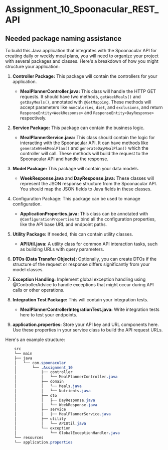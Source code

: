 # Assignment_10_Spoonacular_REST_API

## Needed package naming assistance 

To build this Java application that integrates with the Spoonacular API for creating daily or weekly meal plans, you will need to organize your project with several packages and classes. Here's a breakdown of how you might structure your application:

1. **Controller Package:** This package will contain the controllers for your application.

   - **MealPlannerController.java:** This class will handle the HTTP GET requests. It should have two methods, `getWeekMeals()` and `getDayMeals()`, annotated with `@GetMapping`. These methods will accept parameters like `numCalories`, `diet`, and `exclusions`, and return `ResponseEntity<WeekResponse>` and `ResponseEntity<DayResponse>` respectively.

 
2. **Service Package:** This package can contain the business logic.

   -  **MealPlannerService.java:** This class should contain the logic for interacting with the Spoonacular API. It can have methods like `generateWeekMealPlan()` and `generateDayMealPlan()` which the controller will call. These methods will build the request to the Spoonacular API and handle the response.


3. **Model Package:** This package will contain your data models.

   - **WeekResponse.java** and **DayResponse.java:** These classes will represent the JSON response structure from the Spoonacular API. You should map the JSON fields to Java fields in these classes.


4. Configuration Package: This package can be used to manage configuration.

   - **ApplicationProperties.java:** This class can be annotated with `@ConfigurationProperties` to bind all the configuration properties, like the API base URL and endpoint paths.


5. **Utility Package:** If needed, this can contain utility classes.

   - **APIUtil.java:** A utility class for common API interaction tasks, such as building URLs with query parameters.


6. **DTOs (Data Transfer Objects):** Optionally, you can create DTOs if the structure of the request or response differs significantly from your model classes.


7. **Exception Handling:** Implement global exception handling using @ControllerAdvice to handle exceptions that might occur during API calls or other operations.


8. **Integration Test Package:** This will contain your integration tests.
   - **MealPlannerControllerIntegrationTest.java:** Write integration tests here to test your endpoints.


9. **application.properties:** Store your API key and URL components here. Use these properties in your service class to build the API request URLs.

Here's an example structure:
```CSS
    src
    └── main
    ├── java
    │   └── com.spoonacular
    │       └── .Assignment_10
    │           ├── controller
    │           │   └── MealPlannerController.java
    │           ├── domain
    │           │   └── Meals.java
    │           │   └── Nutrients.java
    │           ├── dto
    │           │   ├── DayResponse.java
    │           │   └── WeekResponse.java
    │           ├── service
    │           │   ├── MealPlannerService.java
    │           ├── utility
    │           │   └── APIUtil.java
    │           └── exception
    │               └── GlobalExceptionHandler.java
    └── resources
    └── application.properties

```